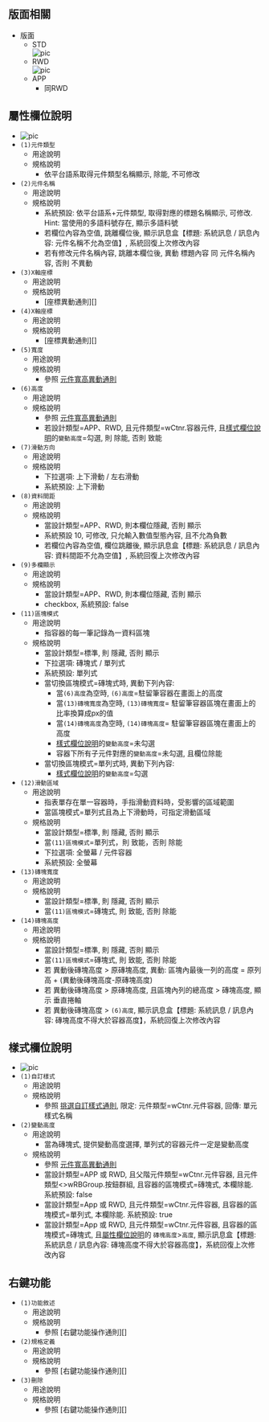 ## <div id="layout">版面相關</div>
* 版面
    * STD <br>
        ![pic][image_wCtnr_STD]
    * RWD <br>
        ![pic][image_wCtnr_RWDAPP]
    * APP <br>
        * 同RWD

## <div id="attributes-object-desc">屬性欄位說明</div>
* ![pic][image_wCtnr_attributes]
* `(1)元件類型`
    * 用途說明
    * 規格說明
        * 依平台語系取得元件類型名稱顯示, 除能, 不可修改
* `(2)元件名稱`
    * 用途說明
    * 規格說明
        * 系統預設: 依平台語系+元件類型, 取得對應的標題名稱顯示, 可修改. Hint: 當使用的多語料號存在, 顯示多語料號
        * 若欄位內容為空值, 跳離欄位後, 顯示訊息盒【標題: 系統訊息 / 訊息內容: 元件名稱不允為空值】, 系統回復上次修改內容
        * 若有修改元件名稱內容, 跳離本欄位後, 異動 標題內容 同 元件名稱內容, 否則 不異動
* `(3)X軸座標`
    * 用途說明
    * 規格說明
        * [座標異動通則][]
* `(4)X軸座標`
    * 用途說明
    * 規格說明
        * [座標異動通則][]
* `(5)寬度`
    * 用途說明
    * 規格說明
        * 參照 [元件寬高異動通則][link_width_and_height]
* `(6)高度`
    * 用途說明
    * 規格說明 
        * 參照 [元件寬高異動通則][link_width_and_height]
        * 若設計類型=APP、RWD, 且元件類型=wCtnr.容器元件, 且[樣式欄位說明][link_style_object_desc]的`變動高度`=勾選, 則 除能, 否則 致能
* `(7)滑動方向`
    * 用途說明
    * 規格說明
        * 下拉選項: 上下滑動 / 左右滑動 
        * 系統預設: 上下滑動
* `(8)資料間距`
    * 用途說明
    * 規格說明
        * 當設計類型=APP、RWD, 則本欄位隱藏, 否則 顯示
        * 系統預設 10, 可修改, 只允輸入數值型態內容, 且不允為負數
        * 若欄位內容為空值, 欄位跳離後, 顯示訊息盒【標題: 系統訊息 / 訊息內容: 資料間距不允為空值】, 系統回復上次修改內容        
* `(9)多欄顯示`
    * 用途說明
    * 規格說明
        * 當設計類型=APP、RWD, 則本欄位隱藏, 否則 顯示
        * checkbox, 系統預設: false
* `(11)區塊模式`
    * 用途說明
        * 指容器的每一筆記錄為一資料區塊
    * 規格說明
        * 當設計類型=標準, 則 隱藏, 否則 顯示
        * 下拉選項: 磚塊式 / 單列式
        * 系統預設: 單列式
        * 當切換區塊模式=磚塊式時, 異動下列內容:
            * 當`(6)高度`為空時, `(6)高度`=駐留筆容器在畫面上的高度
            * 當`(13)磚塊寬度`為空時, `(13)磚塊寬度`= 駐留筆容器區塊在畫面上的比率換算成px的值
            * 當`(14)磚塊高度`為空時, `(14)磚塊高度`= 駐留筆容器區塊在畫面上的高度
            * [樣式欄位說明][link_style_object_desc]的`變動高度`=未勾選
            * 容器下所有子元件對應的`變動高度`=未勾選, 且欄位除能
        * 當切換區塊模式=單列式時, 異動下列內容:
            * [樣式欄位說明][link_style_object_desc]的`變動高度`=勾選
* `(12)滑動區域`
    * 用途說明
        * 指表單存在單一容器時，手指滑動資料時，受影響的區域範圍
        * 當區塊模式=單列式且為上下滑動時，可指定滑動區域
    * 規格說明
        * 當設計類型=標準, 則 隱藏, 否則 顯示
        * 當`(11)區塊模式`=單列式，則 致能，否則 除能
        * 下拉選項: 全螢幕 / 元件容器
        * 系統預設: 全螢幕        
* `(13)磚塊寬度`
    * 用途說明
    * 規格說明
        * 當設計類型=標準, 則 隱藏, 否則 顯示
        * 當`(11)區塊模式`=磚塊式, 則 致能, 否則 除能
* `(14)磚塊高度`
    * 用途說明
    * 規格說明
        * 當設計類型=標準, 則 隱藏, 否則 顯示
        * 當`(11)區塊模式`=磚塊式, 則 致能, 否則 除能
        * 若 異動後磚塊高度 > 原磚塊高度, 異動: 區塊內最後一列的高度 = 原列高 + (異動後磚塊高度-原磚塊高度)
        * 若 異動後磚塊高度 > 原磚塊高度, 且區塊內列的總高度 > 磚塊高度, 顯示 垂直捲軸
        * 若 異動後磚塊高度 > `(6)高度`, 顯示訊息盒【標題: 系統訊息 / 訊息內容: 磚塊高度不得大於容器高度】，系統回復上次修改內容

## <div id="style-object-desc">樣式欄位說明</div>
* ![pic][image_wCtnr_style]
* `(1)自訂樣式`
    * 用途說明
    * 規格說明
        * 參照 [挑選自訂樣式通則][link_style_select], 限定: 元件類型=wCtnr.元件容器, 回傳: 單元樣式名稱
* `(2)變動高度`
    * 用途說明
        * 當為磚塊式, 提供變動高度選擇, 單列式的容器元件一定是變動高度
    * 規格說明
        * 參照 [元件寬高異動通則][link_width_and_height]
        * 當設計類型=APP 或 RWD, 且父階元件類型=wCtnr.元件容器, 且元件類型<>wRBGroup.按鈕群組, 且容器的區塊模式=磚塊式, 本欄除能. 系統預設: false
        * 當設計類型=App 或 RWD, 且元件類型=wCtnr.元件容器, 且容器的區塊模式=單列式, 本欄除能. 系統預設: true
        * 當設計類型=App 或 RWD, 且元件類型=wCtnr.元件容器, 且容器的區塊模式=磚塊式, 且[屬性欄位說明][image_wCtnr_attributes]的 `磚塊高度`>`高度`, 顯示訊息盒【標題: 系統訊息 / 訊息內容: 磚塊高度不得大於容器高度】，系統回復上次修改內容


## <div id="right-click-function">右鍵功能</div>
* `(1)功能敘述`
    * 用途說明
    * 規格說明
        * 參照 [右鍵功能操作通則][]
* `(2)規格定義`
    * 用途說明
    * 規格說明
        * 參照 [右鍵功能操作通則][]
* `(3)刪除`
    * 用途說明
    * 規格說明
        * 參照 [右鍵功能操作通則][]


<!-- 圖片 -->
[image_wCtnr_STD]:attachment/WidgetBaseProperty_wCtnr_STD.png 
[image_wCtnr_RWDAPP]:attachment/WidgetBaseProperty_wCtnr_RWD&APP.png
[image_wCtnr_attributes]:attachment/WidgetBaseProperty_wCtnr_attributes.png
[image_wCtnr_style]:attachment/WidgetBaseProperty_wCtnr_style.png

<!-- 超連結 -->

[link_attributes_object_desc]:#attributes-object-desc
[link_style_object_desc]:#style-object-desc
[link_style_select]:GeneralRules#style-select
[link_width_and_height]:GeneralRules#width-and-height
